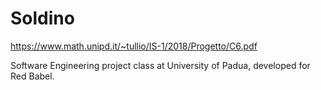 # Soldino
https://www.math.unipd.it/~tullio/IS-1/2018/Progetto/C6.pdf

Software Engineering project class at University of Padua, developed for Red Babel.
